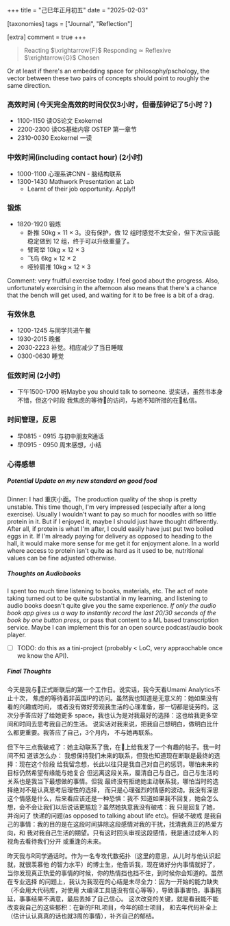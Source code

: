 +++
title = "己巳年正月初五"
date = "2025-02-03"

[taxonomies]
tags = ["Journal", "Reflection"]

[extra]
comment = true
+++

> Reacting $\xrightarrow{F}$ Responding $\simeq$ Reflexive $\xrightarrow{G}$ Chosen

Or at least if there's an embedding space for philosophy/pschology, the vector
between these two pairs of concepts should point to roughly the same direction.

<!-- TODO: use category theory notation -->

### 高效时间 (今天完全高效的时间仅仅3小时，但番茄钟记了5小时？)
- 1100-1150 读OS论文 Exokernel
- 2200-2300 读OS基础内容 OSTEP 第一章节
- 2310-0030 Exokernel 一读

### 中效时间(including contact hour) (2小时)
- 1000-1100 心理系讲CNN - 脑结构联系
- 1300-1430 Mathwork Presentation at Lab
    - Learnt of their job opportunity. Apply!!

### 锻炼
- 1820-1920 锻炼
    - 卧推 50kg × 11 × 3。没有保护，做 12 组时感觉不太安全，但下次应该能稳定做到 12
        组，终于可以升级重量了。
    - 臂弯举 10kg × 12 × 3
    - 飞鸟 6kg × 12 × 2
    - 哑铃肩推 10kg × 12 × 3

Comment: very fruitful exercise today. I feel good about the progress. Also,
unfortunately exercising in the afternoon also means that there's a chance that
the bench will get used, and waiting for it to be free is a bit of a drag.

### 有效休息
- 1200-1245 与同学共进午餐
- 1930-2015 晚餐
- 2030-2223 补觉。相应减少了当日睡眠
- 0300-0630 睡觉

### 低效时间 (2小时)
- 下午1500-1700 听Maybe you should talk to someone. 说实话，虽然书本身不错，但这个时段
    我焦虑的等待🐷的访问，与她不知所措的在📕私信。

### 时间管理，反思
- 早0815 - 0915 与初中朋友R通话
- 早0915 - 0950 周末感想，小结

### 心得感想
##### Potential Update on my new standard on good food
Dinner: I had 重庆小面。The production quality of the shop is pretty unstable.
This time though, I'm very impressed (especially after a long exercise).
Usually I wouldn't want to pay so much for noodles with so little protein in
it. But if I enjoyed it, maybe I should just have thought differently. After
all, if protein is what I'm after, I could easily have just put two boiled eggs
in it. If I'm already paying for delivery as opposed to heading to the hall, it
would make more sense for me get it for enjoyment alone. In a world where access
to protein isn't quite as hard as it used to be, nutritional values can be fine
adjusted otherwise.

##### Thoughts on Audiobooks
I spent too much time listening to books, materials, etc. The act of note
taking turned out to be quite substantial in my learning, and listening to
audio books doesn't quite give you the same experience. _If only the audio book
app gives us a way to instantly record the last 20/30 seconds of the book by
one button press_, or pass that content to a ML based transcription service.
Maybe I can implement this for an open source podcast/audio book player.

- [ ] TODO: do this as a tini-project (probably < LoC, very appraochable once
we know the API).

##### Final Thoughts

今天是我与🐷正式断联后的第一个工作日。说实话，我今天看Umami Analytics不止十次，
焦虑的等待着非英国IP的访问。虽然我也知道是无意义的：她如果没有看的兴趣或时间，
或者没有做好旁观我生活的心理准备，那一切都是徒劳的。这次分手答应好了给她更多
space，我也认为是对我最好的选择：这也给我更多空间和时间去思考我自己的生活。
说实话对我来说，把我自己想明白，做明白比什么都更重要。我答应了自己，3个月内，
不与她再联系。


但下午三点我破戒了：她主动联系了我，在📕上给我发了一个有趣的帖子。我一时间不知
道该怎么办： 我想保持我们未来的联系，但我也知道现在断联是最终的选择：现在这个阶段
给我留念想，长此以往只是我自己对自己的惩罚。哪怕未来的目标仍然希望有缘能与她复合
但远离这段关系，厘清自己与自己，自己与生活的关系也是我当下最想做的事情。但我
最终没有拒绝她主动联系我，哪怕当时的选择绝对不是认真思考后理性的选择，
而只是心理强烈的情感的波动。我没有深思这个情感是什么，后来看应该还是一种恐惧：我不
知道如果我不回复，她会怎么想，会不会让我们以后说话更尴尬？虽然她执意我没有破戒：我
只是回复了她，并询问了 快递的问题(as opposed to talking about life etc)。但破不破戒
是我自己的事情：我的目的是在这段时间排除这段感情对我的干扰，找清我真正的热爱方向，和
我对我自己生活的期望。只有这时回头审视这段感情，我是通过成年人的视角去看待我们分开
或重逢的未来。


昨天我与R同学通话时。作为一名专攻代数拓扑（这里的意思，从儿时与他认识起就，就很羡慕他
的智力水平）的博士生，他告诉我，现在做好分内事情就好了，
当你发现真正热爱的事情的时候，你的热情挡也挡不住，到时候你会知道的。虽然在专业选择
的问题上，我认为我现在的心结是未尽全力：因为一开始的能力缺失（不会用大代码库，对使用
大编译工具链没有信心等等），导致事事害怕，事事拖延，事事结果不满意，最后丢掉了自己信心。
这次改变的关键，就是看我能不能改变我自己的这些郁积：在新的FRL项目，今年的硕士项目，
和去年代码补全上（估计认认真真的话也就3周的事情），补齐自己的郁结。
